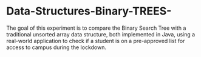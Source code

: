 # Data-Structures-Binary-TREES-
The goal of this experiment is to compare the Binary Search Tree with a traditional unsorted array data structure, both implemented in Java, using a real-world application to check if a student is on a pre-approved list for access to campus during the lockdown.
